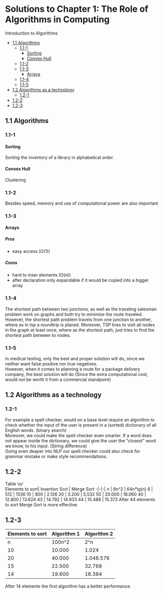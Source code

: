 # Solutions to Chapter 1: The Role of Algorithms in Computing
Introduction to Algorithms
<!-- vscode-markdown-toc -->
* [1.1 Algorithms](#Algorithms)
	* [1.1-1](#)
		* [Sorting](#Sorting)
		* [Convex Hull](#ConvexHull)
	* [1.1-2](#-1)
	* [1.1-3](#-1)
		* [Arrays](#Arrays)
	* [1.1-4](#-1)
	* [1.1-5](#-1)
* [1.2 Algorithms as a technology](#Algorithmsasatechnology)
	* [1.2-1](#-1)
* [1.2-2](#-1)
* [1.2-3](#-1)

<!-- vscode-markdown-toc-config
	numbering=false
	autoSave=true
	/vscode-markdown-toc-config -->
<!-- /vscode-markdown-toc -->
## <a name='Algorithms'></a>1.1 Algorithms
### <a name=''></a>1.1-1
#### <a name='Sorting'></a>Sorting
Sorting the inventory of a library in alphabetical order.
#### <a name='ConvexHull'></a>Convex Hull
Clustering

### <a name='-1'></a>1.1-2
Besides speed, memory and use of computational power are also important

### <a name='-1'></a>1.1-3
#### <a name='Arrays'></a>Arrays
##### Pros
- easy access (O(1))
##### Coms
- hard to inser elements (O(n))
- after declaration only expandable if it would be copied into a bigger array

### <a name='-1'></a>1.1-4
The shortest path between two junctions, as well as the traveling salesman problem work on graphs and both try to minimize the route traveled.  
However, the shortest path problem travels from one junction to another, where as in tsp a roundtrip is planed. Moreover, TSP tries to visit all nodes in the graph at least once, where as the shortest path, just tries to find the shortest path between to nodes.

### <a name='-1'></a>1.1-5
In medical testing, only the best and proper solution will do, since we neither want false positive nor true negatives.  
However, when it comes to planning a route for a package delivery company, the best solution will do (Since the extra computational cost, would not be worth it from a commercial standpoint)


## <a name='Algorithmsasatechnology'></a>1.2 Algorithms as a technology
### <a name='-1'></a>1.2-1
For example a spell checker, would on a base level require an algorithm to check whether the input of the user is present in a (sorted) dictionary of all English words. (binary search)  
Moreover, we could make the spell checker even smarter. If a word does not appear inside the dictionary, we could give the user the "closest" word we know, to his input. (String difference)  
Going even deaper into NLP our spell checker could also check for grammar mistake or make style recommendations.

## <a name='-1'></a>1.2-2
Table \o/  
Elements to sort| Insertion Sort | Merge Sort
-|-|-|
n | 8n^2 | 64n*lg(n)
8 | 512 | 1536
10 | 800 | 2.126
20 | 3.200 | 5.532
50 | 20.000 | 18.060
40 | 12.800 | 13.624
43 | 14.792 | 14.933
44 | 15.488 | 15.373
After 44 elements to sort Merge Sort is more effective.

## <a name='-1'></a>1.2-3
Elements to sort| Algorithm 1 | Algorithm 2
-|-|-|
n | 100n^2 | 2^n
10 | 10.000 | 1.024
20 | 40.000 | 1.048.576
15 | 22.500 | 32.768
14 | 19.600 | 16.384
After 14 elements the first algorithm has a better performance.